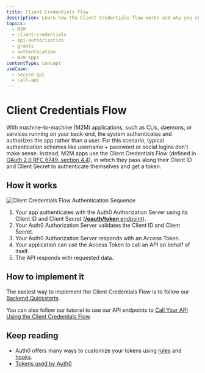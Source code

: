 ```yaml
---
title: Client Credentials Flow
description: Learn how the Client Credentials flow works and why you should use it for machine-to-machine (M2M) apps.
topics:
  - M2M
  - client-credentials
  - api-authorization
  - grants
  - authentication
  - m2m-apps
contentType: concept
useCase:
  - secure-api
  - call-api
---
```

# Client Credentials Flow

With machine-to-machine (M2M) applications, such as CLIs, daemons, or services running on your back-end, the system authenticates and authorizes the app rather than a user. For this scenario, typical authentication schemes like username + password or social logins don't make sense. Instead, M2M apps use the Client Credentials Flow (defined in [OAuth 2.0 RFC 6749, section 4.4](https://tools.ietf.org/html/rfc6749#section-4.4)), in which they pass along their Client ID and Client Secret to authenticate themselves and get a token.

## How it works

![Client Credentials Flow Authentication Sequence](/media/articles/flows/concepts/auth-sequence-client-credentials.png)


1. Your app authenticates with the Auth0 Authorization Server using its Client ID and Client Secret ([**/oauth/token** endpoint](/api/authentication?http#client-credentials-flow)).
2. Your Auth0 Authorization Server validates the Client ID and Client Secret.
3. Your Auth0 Authorization Server responds with an Access Token.
4. Your application can use the Access Token to call an API on behalf of itself. 
5. The API responds with requested data.


## How to implement it

The easiest way to implement the Client Credentials Flow is to follow our [Backend Quickstarts](/quickstart/backend).

You can also follow our tutorial to use our API endpoints to [Call Your API Using the Client Credentials Flow](/flows/guides/client-credentials/call-api-client-credentials).

## Keep reading

- Auth0 offers many ways to customize your tokens using [rules](/rules) and [hooks](/hooks).
- [Tokens used by Auth0](/tokens)
